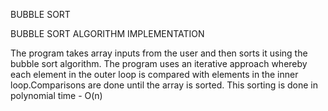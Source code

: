 BUBBLE SORT

BUBBLE SORT ALGORITHM IMPLEMENTATION 

The program takes array inputs from the user and then sorts it using the bubble sort algorithm.
The program uses an iterative approach whereby each element in the outer loop is compared with elements in the inner loop.Comparisons are done until the array is sorted.
This sorting is done in polynomial time - O(n)
